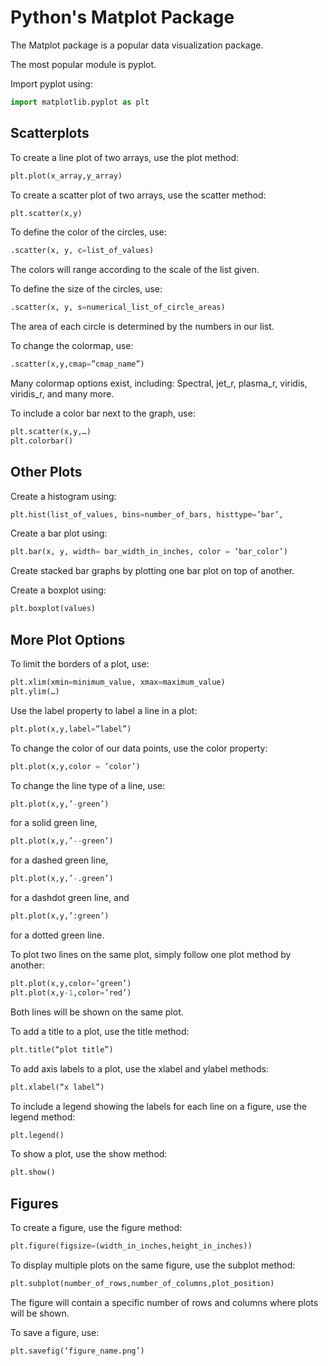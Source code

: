# Python's Matplot Package
The Matplot package is a popular data visualization package.

The most popular module is pyplot. 

Import pyplot using:
```Python
import matplotlib.pyplot as plt
```
## Scatterplots
To create a line plot of two arrays, use the plot method:
```Python
plt.plot(x_array,y_array)
```
To create a scatter plot of two arrays, use the scatter method:
```Python
plt.scatter(x,y)
```
To define the color of the circles, use:
```Python
.scatter(x, y, c=list_of_values)
```
The colors will range according to the scale of the list given.

To define the size of the circles, use:
```Python
.scatter(x, y, s=numerical_list_of_circle_areas)
```
The area of each circle is determined by the numbers in our list.

To change the colormap, use:
```Python
.scatter(x,y,cmap=”cmap_name”)
```
Many colormap options exist, including: Spectral, jet_r, plasma_r, viridis,	viridis_r, and many more.

To include a color bar next to the graph, use:
```Python
plt.scatter(x,y,…)
plt.colorbar()
```
## Other Plots
Create a histogram using:
```Python
plt.hist(list_of_values, bins=number_of_bars, histtype=’bar’,			color=’desired_bar_color’, edgecolor=’desired_bar_edge_color’)
```
Create a bar plot using:
```Python
plt.bar(x, y, width= bar_width_in_inches, color = ‘bar_color’)
```
Create stacked bar graphs by plotting one bar plot on top of another.

Create a boxplot using:
```Python
plt.boxplot(values)
```
## More Plot Options
To limit the borders of a plot, use:
```Python
plt.xlim(xmin=minimum_value, xmax=maximum_value)
plt.ylim(…)
```
Use the label property to label a line in a plot:
```Python
plt.plot(x,y,label=”label”)
```
To change the color of our data points, use the color property:
```Python
plt.plot(x,y,color = ’color’)
```
To change the line type of a line, use:
```Python
plt.plot(x,y,’-green’)
```
for a solid green line,
```Python
plt.plot(x,y,’--green’)
```
for a dashed green line,
```Python
plt.plot(x,y,’-.green’)
```
for a dashdot green line, and
```Python
plt.plot(x,y,’:green’)
```
for a dotted green line.

To plot two lines on the same plot, simply follow one plot method by another:
```Python
plt.plot(x,y,color=’green’)
plt.plot(x,y-1,color=’red’)
```
Both lines will be shown on the same plot.

To add a title to a plot, use the title method:
```Python
plt.title(“plot title”)
```
To add axis labels to a plot, use the xlabel and ylabel methods:
```Python
plt.xlabel(“x label”)	
```
To include a legend showing the labels for each line on a figure, use the legend method:
```Python
plt.legend()
```
To show a plot, use the show method:
```Python
plt.show()
```
## Figures
To create a figure, use the figure method:
```Python
plt.figure(figsize=(width_in_inches,height_in_inches))
```
To display multiple plots on the same figure, use the subplot method:
```Python
plt.subplot(number_of_rows,number_of_columns,plot_position)
```
The figure will contain a specific number of rows and columns where plots will	be shown.

To save a figure, use:
```Python
plt.savefig(‘figure_name.png’)
```
